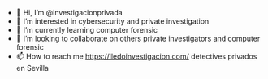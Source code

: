 - 👋 Hi, I’m @investigacionprivada
- 👀 I’m interested in cybersecurity and private investigation
- 🌱 I’m currently learning computer forensic
- 💞️ I’m looking to collaborate on others private investigators and computer forensic
- 📫 How to reach me https://lledoinvestigacion.com/ detectives privados en Sevilla

<!---
investigacionprivada/investigacionprivada is a ✨ special ✨ repository because its `README.md` (this file) appears on your GitHub profile.
You can click the Preview link to take a look at your changes.
--->
